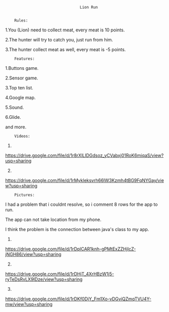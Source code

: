                                      Lion Run
                              
                          
        Rules:

1.You (Lion) need to collect meat, every meat is 10 points.

2.The hunter will try to catch you, just run from him.

3.The hunter collect meat as well, every meat is -5 points.


        Features:

1.Buttons game.

2.Sensor game.

3.Top ten list.

4.Google map.

5.Sound.

6.Glide.

and more.


        
        Videos:
        
1.

https://drive.google.com/file/d/1r8rXlLIDGdsoz_yCVabxj01RoK6miqaS/view?usp=sharing

2.

https://drive.google.com/file/d/1rMykleksvrh66lW3Kzmh4tBG9FqNYGay/view?usp=sharing



        Pictures:
        
I had a problem that i couldnt resolve, so i comment 8 rows for the app to run.

The app can not take location from my phone.

I think the problem is the connection between java's class to my app. 


1.

https://drive.google.com/file/d/1rDplCAR1knh-gPMtExZZHjIcZ-jNGH86/view?usp=sharing

2.

https://drive.google.com/file/d/1rDHjT_4XrHBzW1j5-ryTeDsRvLX9IDze/view?usp=sharing

3.

https://drive.google.com/file/d/1rDKf0DjY_Fm1Xo-vDGviQZmqTVU4Y-mw/view?usp=sharing



